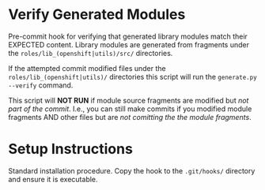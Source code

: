 # Verify Generated Modules

Pre-commit hook for verifying that generated library modules match
their EXPECTED content. Library modules are generated from fragments
under the `roles/lib_(openshift|utils)/src/` directories.

If the attempted commit modified files under the
`roles/lib_(openshift|utils)/` directories this script will run the
`generate.py --verify` command.

This script will **NOT RUN** if module source fragments are modified
but *not part of the commit*. I.e., you can still make commits if you
modified module fragments AND other files but are *not comitting the
the module fragments*.

# Setup Instructions

Standard installation procedure. Copy the hook to the `.git/hooks/`
directory and ensure it is executable.
